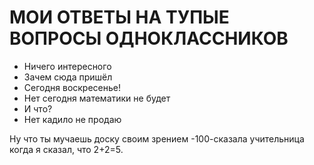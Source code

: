 #   МОИ ОТВЕТЫ НА ТУПЫЕ ВОПРОСЫ ОДНОКЛАССНИКОВ
- Ничего интересного
- Зачем сюда пришёл
- Сегодня воскресенье!
- Нет сегодня математики не будет
- И что?
- Нет кадило не продаю

Ну что ты мучаешь доску своим зрением -100-сказала учительница когда я сказал, что 2+2=5.
